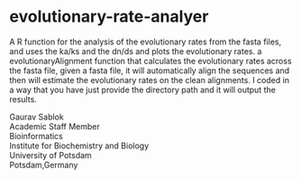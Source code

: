 # evolutionary-rate-analyer
A R function for the analysis of the evolutionary rates from the fasta files, and uses the ka/ks and the dn/ds and plots the evolutionary rates. a evolutionaryAlignment function that calculates the evolutionary
rates across the fasta file, given a fasta file, it will automatically align the sequences and then will estimate the evolutionary rates on the clean alignments. I coded in a way that you have just provide the directory path and it will output the results. 

Gaurav Sablok \
Academic Staff Member \
Bioinformatics \
Institute for Biochemistry and Biology \
University of Potsdam \
Potsdam,Germany
